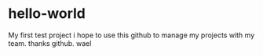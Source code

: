 # hello-world
My first test project
i hope to use this github to manage my projects with my team.
thanks github.
wael
